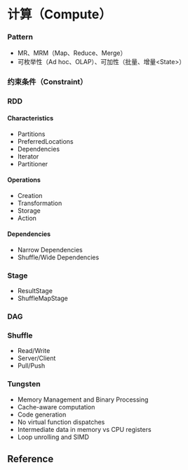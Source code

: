 # 计算（Compute）

### Pattern

* MR、MRM（Map、Reduce、Merge）
* 可枚举性（Ad hoc、OLAP）、可加性（批量、增量&lt;State&gt;）

### 约束条件（Constraint）

### RDD

#### Characteristics

* Partitions
* PreferredLocations
* Dependencies
* Iterator
* Partitioner

#### Operations

* Creation
* Transformation
* Storage
* Action

#### Dependencies

* Narrow Dependencies
* Shuffle/Wide Dependencies

### Stage

* ResultStage
* ShuffleMapStage

### DAG

### Shuffle

* Read/Write
* Server/Client
* Pull/Push

### Tungsten

* Memory Management and Binary Processing
* Cache-aware computation
* Code generation
* No virtual function dispatches
* Intermediate data in memory vs CPU registers
* Loop unrolling and SIMD

## Reference

